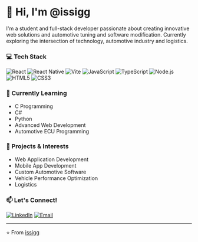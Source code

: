 # 👋 Hi, I'm @issigg

I'm a student and full-stack developer passionate about creating innovative web solutions and automotive tuning and software modification. Currently exploring the intersection of technology, automotive industry and logistics.

### 💻 Tech Stack

![React](https://img.shields.io/badge/-React-61DAFB?style=flat-square&logo=react&logoColor=black)
![React Native](https://img.shields.io/badge/-React_Native-61DAFB?style=flat-square&logo=react&logoColor=black)
![Vite](https://img.shields.io/badge/-Vite-646CFF?style=flat-square&logo=vite&logoColor=white)
![JavaScript](https://img.shields.io/badge/-JavaScript-F7DF1E?style=flat-square&logo=javascript&logoColor=black)
![TypeScript](https://img.shields.io/badge/-TypeScript-3178C6?style=flat-square&logo=typescript&logoColor=white)
![Node.js](https://img.shields.io/badge/-Node.js-339933?style=flat-square&logo=node.js&logoColor=white)
![HTML5](https://img.shields.io/badge/-HTML5-E34F26?style=flat-square&logo=html5&logoColor=white)
![CSS3](https://img.shields.io/badge/-CSS3-1572B6?style=flat-square&logo=css3&logoColor=white)

### 🌱 Currently Learning

- C Programming
- C#
- Python
- Advanced Web Development
- Automotive ECU Programming

### 🔧 Projects & Interests

- Web Application Development
- Mobile App Development
- Custom Automotive Software
- Vehicle Performance Optimization
- Logistics


### 📫 Let's Connect!

[![LinkedIn](https://img.shields.io/badge/-LinkedIn-0A66C2?style=flat-square&logo=linkedin&logoColor=white)]([Your_LinkedIn_URL](https://www.linkedin.com/in/isak-sjöbacka-5371962b0/))
[![Email](https://img.shields.io/badge/-Email-EA4335?style=flat-square&logo=gmail&logoColor=white)](mailto:isaksjobacka@gmail.com)

---

⭐️ From [issigg](https://github.com/issigg)
